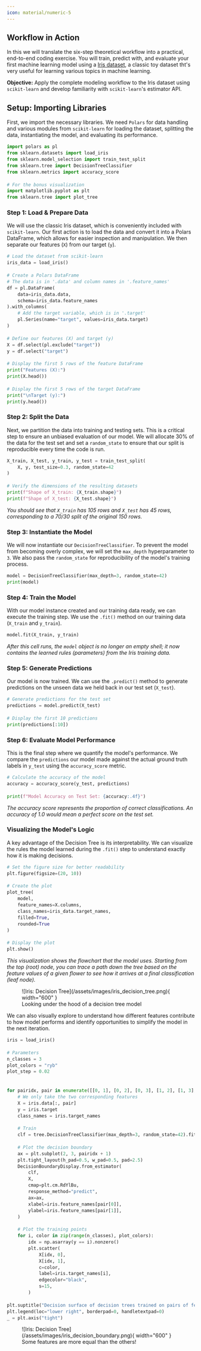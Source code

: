 ```yaml
---
icon: material/numeric-5
---
```



## Workflow in Action

In this we will translate the six-step theoretical workflow into a practical, end-to-end coding exercise. You will train, predict with, and evaluate your first machine learning model using a [Iris dataset](https://scikit-learn.org/stable/modules/generated/sklearn.datasets.load_iris.html), a classic toy dataset tht's very useful for learning various topics in machine learning.

**Objective:** Apply the complete modeling workflow to the Iris dataset using `scikit-learn` and develop familiarity with `scikit-learn`'s estimator API.

## Setup: Importing Libraries

First, we import the necessary libraries. We need `Polars` for data handling and various modules from `scikit-learn` for loading the dataset, splitting the data, instantiating the model, and evaluating its performance.

```python
import polars as pl
from sklearn.datasets import load_iris
from sklearn.model_selection import train_test_split
from sklearn.tree import DecisionTreeClassifier
from sklearn.metrics import accuracy_score

# For the bonus visualization
import matplotlib.pyplot as plt
from sklearn.tree import plot_tree
```

### Step 1: Load & Prepare Data

We will use the classic Iris dataset, which is conveniently included with `scikit-learn`. Our first action is to load the data and convert it into a Polars DataFrame, which allows for easier inspection and manipulation. We then separate our features (`X`) from our target (`y`).

```python
# Load the dataset from scikit-learn
iris_data = load_iris()

# Create a Polars DataFrame
# The data is in '.data' and column names in '.feature_names'
df = pl.DataFrame(
    data=iris_data.data,
    schema=iris_data.feature_names
).with_columns(
    # Add the target variable, which is in '.target'
    pl.Series(name="target", values=iris_data.target)
)

# Define our features (X) and target (y)
X = df.select(pl.exclude("target"))
y = df.select("target")

# Display the first 5 rows of the feature DataFrame
print("Features (X):")
print(X.head())

# Display the first 5 rows of the target DataFrame
print("\nTarget (y):")
print(y.head())
```

### Step 2: Split the Data

Next, we partition the data into training and testing sets. This is a critical step to ensure an unbiased evaluation of our model. We will allocate 30% of the data for the test set and set a `random_state` to ensure that our split is reproducible every time the code is run.

```python
X_train, X_test, y_train, y_test = train_test_split(
    X, y, test_size=0.3, random_state=42
)

# Verify the dimensions of the resulting datasets
print(f"Shape of X_train: {X_train.shape}")
print(f"Shape of X_test: {X_test.shape}")
```
*You should see that `X_train` has 105 rows and `X_test` has 45 rows, corresponding to a 70/30 split of the original 150 rows.*

### Step 3: Instantiate the Model

We will now instantiate our `DecisionTreeClassifier`. To prevent the model from becoming overly complex, we will set the `max_depth` hyperparameter to `3`. We also pass the `random_state` for reproducibility of the model's training process.

```python
model = DecisionTreeClassifier(max_depth=3, random_state=42)
print(model)
```

### Step 4: Train the Model

With our model instance created and our training data ready, we can execute the training step. We use the `.fit()` method on our training data (`X_train` and `y_train`).

```python
model.fit(X_train, y_train)
```
*After this cell runs, the `model` object is no longer an empty shell; it now contains the learned rules (parameters) from the Iris training data.*

### Step 5: Generate Predictions

Our model is now trained. We can use the `.predict()` method to generate predictions on the unseen data we held back in our test set (`X_test`).

```python
# Generate predictions for the test set
predictions = model.predict(X_test)

# Display the first 10 predictions
print(predictions[:10])
```

### Step 6: Evaluate Model Performance

This is the final step where we quantify the model's performance. We compare the `predictions` our model made against the actual ground truth labels in `y_test` using the `accuracy_score` metric.

```python
# Calculate the accuracy of the model
accuracy = accuracy_score(y_test, predictions)

print(f"Model Accuracy on Test Set: {accuracy:.4f}")
```
*The accuracy score represents the proportion of correct classifications. An accuracy of 1.0 would mean a perfect score on the test set.*

### Visualizing the Model's Logic

A key advantage of the Decision Tree is its interpretability. We can visualize the rules the model learned during the `.fit()` step to understand exactly how it is making decisions.

```python
# Set the figure size for better readability
plt.figure(figsize=(20, 10))

# Create the plot
plot_tree(
    model,
    feature_names=X.columns,
    class_names=iris_data.target_names,
    filled=True,
    rounded=True
)

# Display the plot
plt.show()
```
*This visualization shows the flowchart that the model uses. Starting from the top (root) node, you can trace a path down the tree based on the feature values of a given flower to see how it arrives at a final classification (leaf node).*

<figure markdown="span">
    ![Iris: Decision Tree](/assets/images/iris_decision_tree.png){ width="600" }
  <figcaption>Looking under the hood of a decision tree model</figcaption>
</figure>

We can also visually explore to understand how different features contribute to how model performs and identify opportunities to simplify the model in the next iteration.

```python
iris = load_iris()

# Parameters
n_classes = 3
plot_colors = "ryb"
plot_step = 0.02


for pairidx, pair in enumerate([[0, 1], [0, 2], [0, 3], [1, 2], [1, 3], [2, 3]]):
    # We only take the two corresponding features
    X = iris.data[:, pair]
    y = iris.target
    class_names = iris.target_names

    # Train
    clf = tree.DecisionTreeClassifier(max_depth=3, random_state=42).fit(X, y)

    # Plot the decision boundary
    ax = plt.subplot(2, 3, pairidx + 1)
    plt.tight_layout(h_pad=0.5, w_pad=0.5, pad=2.5)
    DecisionBoundaryDisplay.from_estimator(
        clf,
        X,
        cmap=plt.cm.RdYlBu,
        response_method="predict",
        ax=ax,
        xlabel=iris.feature_names[pair[0]],
        ylabel=iris.feature_names[pair[1]],
    )

    # Plot the training points
    for i, color in zip(range(n_classes), plot_colors):
        idx = np.asarray(y == i).nonzero()
        plt.scatter(
            X[idx, 0],
            X[idx, 1],
            c=color,
            label=iris.target_names[i],
            edgecolor="black",
            s=15,
        )

plt.suptitle("Decision surface of decision trees trained on pairs of features")
plt.legend(loc="lower right", borderpad=0, handletextpad=0)
_ = plt.axis("tight")
```
<figure markdown="span">
    ![Iris: Decision Tree](/assets/images/iris_decision_boundary.png){ width="600" }
  <figcaption>Some features are more equal than the others!</figcaption>
</figure>

